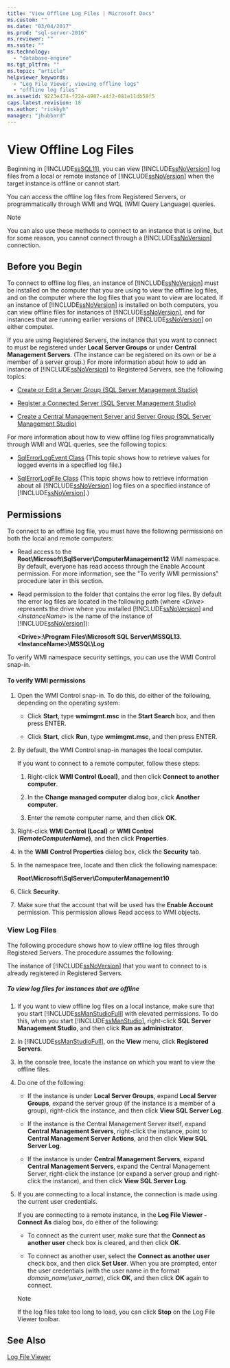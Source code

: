 ```yaml
---
title: "View Offline Log Files | Microsoft Docs"
ms.custom: ""
ms.date: "03/04/2017"
ms.prod: "sql-server-2016"
ms.reviewer: ""
ms.suite: ""
ms.technology: 
  - "database-engine"
ms.tgt_pltfrm: ""
ms.topic: "article"
helpviewer_keywords: 
  - "Log File Viewer, viewing offline logs"
  - "offline log files"
ms.assetid: 9223e474-f224-4907-a4f2-081e11db58f5
caps.latest.revision: 18
ms.author: "rickbyh"
manager: "jhubbard"
---
```

# View Offline Log Files
  Beginning in [!INCLUDE[ssSQL11](../../analysis-services/includes/sssql11-md.md)], you can view [!INCLUDE[ssNoVersion](../../advanced-analytics/r-services/includes/ssnoversion-md.md)] log files from a local or remote instance of [!INCLUDE[ssNoVersion](../../advanced-analytics/r-services/includes/ssnoversion-md.md)] when the target instance is offline or cannot start.  
  
 You can access the offline log files from Registered Servers, or programmatically through WMI and WQL (WMI Query Language) queries.  
  
> [!NOTE]  
>  You can also use these methods to connect to an instance that is online, but for some reason, you cannot connect through a [!INCLUDE[ssNoVersion](../../advanced-analytics/r-services/includes/ssnoversion-md.md)] connection.  
  
## Before you Begin  
 To connect to offline log files, an instance of [!INCLUDE[ssNoVersion](../../advanced-analytics/r-services/includes/ssnoversion-md.md)] must be installed on the computer that you are using to view the offline log files, and on the computer where the log files that you want to view are located. If an instance of [!INCLUDE[ssNoVersion](../../advanced-analytics/r-services/includes/ssnoversion-md.md)] is installed on both computers, you can view offline files for instances of [!INCLUDE[ssNoVersion](../../advanced-analytics/r-services/includes/ssnoversion-md.md)], and for instances that are running earlier versions of [!INCLUDE[ssNoVersion](../../advanced-analytics/r-services/includes/ssnoversion-md.md)] on either computer.  
  
 If you are using Registered Servers, the instance that you want to connect to must be registered under **Local Server Groups** or under **Central Management Servers**. (The instance can be registered on its own or be a member of a server group.) For more information about how to add an instance of [!INCLUDE[ssNoVersion](../../advanced-analytics/r-services/includes/ssnoversion-md.md)] to Registered Servers, see the following topics:  
  
-   [Create or Edit a Server Group &#40;SQL Server Management Studio&#41;](../../tools/sql-server-management-studio/create-or-edit-a-server-group-sql-server-management-studio.md)  
  
-   [Register a Connected Server &#40;SQL Server Management Studio&#41;](../../tools/sql-server-management-studio/register-a-connected-server-sql-server-management-studio.md)  
  
-   [Create a Central Management Server and Server Group &#40;SQL Server Management Studio&#41;](../../tools/sql-server-management-studio/da265482-3953-440a-ac23-0ab7e42a55eb.md)  
  
 For more information about how to view offline log files programmatically through WMI and WQL queries, see the following topics:  
  
-   [SqlErrorLogEvent Class](../../relational-databases/wmi-provider-configuration-classes/sqlerrorlogevent-class.md) (This topic shows how to retrieve values for logged events in a specified log file.)  
  
-   [SqlErrorLogFile Class](../../relational-databases/wmi-provider-configuration-classes/sqlerrorlogfile-class.md) (This topic shows how to retrieve information about all [!INCLUDE[ssNoVersion](../../advanced-analytics/r-services/includes/ssnoversion-md.md)] log files on a specified instance of [!INCLUDE[ssNoVersion](../../advanced-analytics/r-services/includes/ssnoversion-md.md)].)  
  
##  <a name="BeforeYouBegin"></a> Permissions  
 To connect to an offline log file, you must have the following permissions on both the local and remote computers:  
  
-   Read access to the **Root\Microsoft\SqlServer\ComputerManagement12** WMI namespace. By default, everyone has read access through the Enable Account permission. For more information, see the "To verify WMI permissions" procedure later in this section.  
  
-   Read permission to the folder that contains the error log files. By default the error log files are located in the following path (where \<*Drive>* represents the drive where you installed [!INCLUDE[ssNoVersion](../../advanced-analytics/r-services/includes/ssnoversion-md.md)] and \<*InstanceName*> is the name of the instance of [!INCLUDE[ssNoVersion](../../advanced-analytics/r-services/includes/ssnoversion-md.md)]):  
  
     **\<Drive>:\Program Files\Microsoft SQL Server\MSSQL13.\<InstanceName>\MSSQL\Log**  
  
 To verify WMI namespace security settings, you can use the WMI Control snap-in.  
  
#### To verify WMI permissions  
  
1.  Open the WMI Control snap-in. To do this, do either of the following, depending on the operating system:  
  
    -   Click **Start**, type **wmimgmt.msc** in the **Start Search** box, and then press ENTER.  
  
    -   Click **Start**, click **Run**, type **wmimgmt.msc**, and then press ENTER.  
  
2.  By default, the WMI Control snap-in manages the local computer.  
  
     If you want to connect to a remote computer, follow these steps:  
  
    1.  Right-click **WMI Control (Local)**, and then click **Connect to another computer**.  
  
    2.  In the **Change managed computer** dialog box, click **Another computer**.  
  
    3.  Enter the remote computer name, and then click **OK**.  
  
3.  Right-click **WMI Control (Local)** or **WMI Control (***RemoteComputerName***)**, and then click **Properties**.  
  
4.  In the **WMI Control Properties** dialog box, click the **Security** tab.  
  
5.  In the namespace tree, locate and then click the following namespace:  
  
     **Root\Microsoft\SqlServer\ComputerManagement10**  
  
6.  Click **Security**.  
  
7.  Make sure that the account that will be used has the **Enable Account** permission. This permission allows Read access to WMI objects.  
  
### View Log Files  
 The following procedure shows how to view offline log files through Registered Servers. The procedure assumes the following:  
  
 The instance of [!INCLUDE[ssNoVersion](../../advanced-analytics/r-services/includes/ssnoversion-md.md)] that you want to connect to is already registered in Registered Servers.  
  
##### To view log files for instances that are offline  
  
1.  If you want to view offline log files on a local instance, make sure that you start [!INCLUDE[ssManStudioFull](../../advanced-analytics/r-services/includes/ssmanstudiofull-md.md)] with elevated permissions. To do this, when you start [!INCLUDE[ssManStudio](../../advanced-analytics/r-services/includes/ssmanstudio-md.md)], right-click **SQL Server Management Studio**, and then click **Run as administrator**.  
  
2.  In [!INCLUDE[ssManStudioFull](../../advanced-analytics/r-services/includes/ssmanstudiofull-md.md)], on the **View** menu, click **Registered Servers**.  
  
3.  In the console tree, locate the instance on which you want to view the offline files.  
  
4.  Do one of the following:  
  
    -   If the instance is under **Local Server Groups**, expand **Local Server Groups**, expand the server group (if the instance is a member of a group), right-click the instance, and then click **View SQL Server Log**.  
  
    -   If the instance is the Central Management Server itself, expand **Central Management Servers**, right-click the instance, point to **Central Management Server Actions**, and then click **View SQL Server Log**.  
  
    -   If the instance is under **Central Management Servers**, expand **Central Management Servers**, expand the Central Management Server, right-click the instance (or expand a server group and right-click the instance), and then click **View SQL Server Log**.  
  
5.  If you are connecting to a local instance, the connection is made using the current user credentials.  
  
     If you are connecting to a remote instance, in the **Log File Viewer - Connect As** dialog box, do either of the following:  
  
    -   To connect as the current user, make sure that the **Connect as another user** check box is cleared, and then click **OK**.  
  
    -   To connect as another user, select the **Connect as another user** check box, and then click **Set User**. When you are prompted, enter the user credentials (with the user name in the format *domain_name*\\*user_name*), click **OK**, and then click **OK** again to connect.  
  
    > [!NOTE]  
    >  If the log files take too long to load, you can click **Stop** on the Log File Viewer toolbar.  
  
## See Also  
 [Log File Viewer](../../relational-databases/logs/log-file-viewer.md)  
  
  